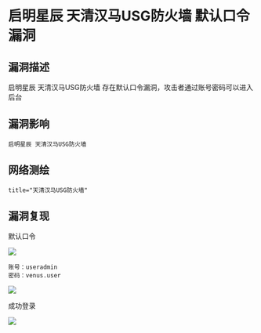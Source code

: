 # 启明星辰 天清汉马USG防火墙 默认口令漏洞

## 漏洞描述

启明星辰 天清汉⻢USG防⽕墙 存在默认口令漏洞，攻击者通过账号密码可以进入后台

## 漏洞影响 

```
启明星辰 天清汉马USG防火墙
```

## 网络测绘

```
title="天清汉马USG防火墙"
```

## 漏洞复现

默认口令



![](./images/202202162254777.png)

```plain
账号：useradmin
密码：venus.user
```

![](./images/202202162255446.png)

成功登录

![](./images/202202162255311.png)